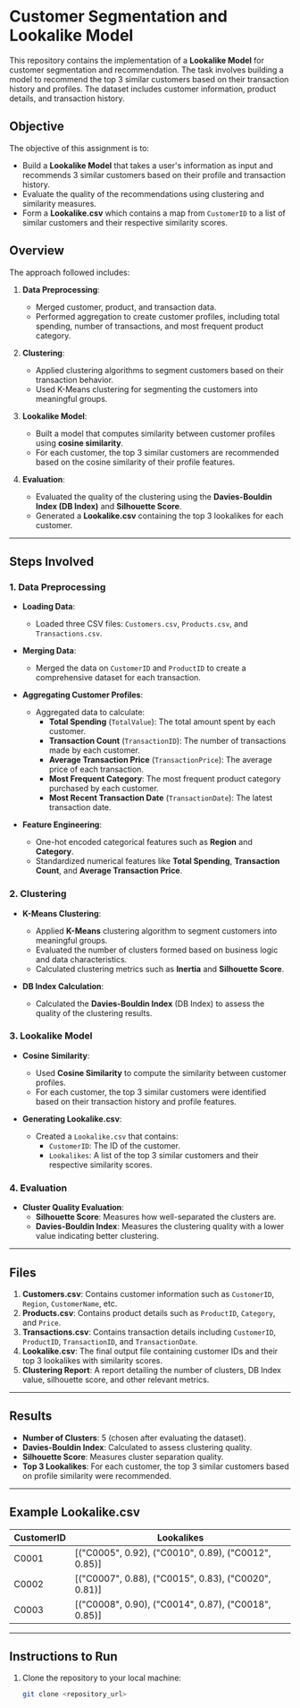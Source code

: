 # Customer Segmentation and Lookalike Model

This repository contains the implementation of a **Lookalike Model** for customer segmentation and recommendation. The task involves building a model to recommend the top 3 similar customers based on their transaction history and profiles. The dataset includes customer information, product details, and transaction history.

## Objective

The objective of this assignment is to:
- Build a **Lookalike Model** that takes a user's information as input and recommends 3 similar customers based on their profile and transaction history.
- Evaluate the quality of the recommendations using clustering and similarity measures.
- Form a **Lookalike.csv** which contains a map from `CustomerID` to a list of similar customers and their respective similarity scores.

## Overview

The approach followed includes:
1. **Data Preprocessing**:
   - Merged customer, product, and transaction data.
   - Performed aggregation to create customer profiles, including total spending, number of transactions, and most frequent product category.

2. **Clustering**:
   - Applied clustering algorithms to segment customers based on their transaction behavior.
   - Used K-Means clustering for segmenting the customers into meaningful groups.

3. **Lookalike Model**:
   - Built a model that computes similarity between customer profiles using **cosine similarity**.
   - For each customer, the top 3 similar customers are recommended based on the cosine similarity of their profile features.

4. **Evaluation**:
   - Evaluated the quality of the clustering using the **Davies-Bouldin Index (DB Index)** and **Silhouette Score**.
   - Generated a **Lookalike.csv** containing the top 3 lookalikes for each customer.

---

## Steps Involved

### 1. Data Preprocessing

- **Loading Data**:
  - Loaded three CSV files: `Customers.csv`, `Products.csv`, and `Transactions.csv`.
  
- **Merging Data**:
  - Merged the data on `CustomerID` and `ProductID` to create a comprehensive dataset for each transaction.

- **Aggregating Customer Profiles**:
  - Aggregated data to calculate:
    - **Total Spending** (`TotalValue`): The total amount spent by each customer.
    - **Transaction Count** (`TransactionID`): The number of transactions made by each customer.
    - **Average Transaction Price** (`TransactionPrice`): The average price of each transaction.
    - **Most Frequent Category**: The most frequent product category purchased by each customer.
    - **Most Recent Transaction Date** (`TransactionDate`): The latest transaction date.

- **Feature Engineering**:
  - One-hot encoded categorical features such as **Region** and **Category**.
  - Standardized numerical features like **Total Spending**, **Transaction Count**, and **Average Transaction Price**.

### 2. Clustering

- **K-Means Clustering**:
  - Applied **K-Means** clustering algorithm to segment customers into meaningful groups.
  - Evaluated the number of clusters formed based on business logic and data characteristics.
  - Calculated clustering metrics such as **Inertia** and **Silhouette Score**.

- **DB Index Calculation**:
  - Calculated the **Davies-Bouldin Index** (DB Index) to assess the quality of the clustering results.

### 3. Lookalike Model

- **Cosine Similarity**:
  - Used **Cosine Similarity** to compute the similarity between customer profiles.
  - For each customer, the top 3 similar customers were identified based on their transaction history and profile features.

- **Generating Lookalike.csv**:
  - Created a `Lookalike.csv` that contains:
    - `CustomerID`: The ID of the customer.
    - `Lookalikes`: A list of the top 3 similar customers and their respective similarity scores.

### 4. Evaluation

- **Cluster Quality Evaluation**:
  - **Silhouette Score**: Measures how well-separated the clusters are.
  - **Davies-Bouldin Index**: Measures the clustering quality with a lower value indicating better clustering.

---

## Files

1. **Customers.csv**: Contains customer information such as `CustomerID`, `Region`, `CustomerName`, etc.
2. **Products.csv**: Contains product details such as `ProductID`, `Category`, and `Price`.
3. **Transactions.csv**: Contains transaction details including `CustomerID`, `ProductID`, `TransactionID`, and `TransactionDate`.
4. **Lookalike.csv**: The final output file containing customer IDs and their top 3 lookalikes with similarity scores.
5. **Clustering Report**: A report detailing the number of clusters, DB Index value, silhouette score, and other relevant metrics.

---

## Results

- **Number of Clusters**: 5 (chosen after evaluating the dataset).
- **Davies-Bouldin Index**: Calculated to assess clustering quality.
- **Silhouette Score**: Measures cluster separation quality.
- **Top 3 Lookalikes**: For each customer, the top 3 similar customers based on profile similarity were recommended.

---

## Example Lookalike.csv

| CustomerID | Lookalikes                                           |
|------------|------------------------------------------------------|
| C0001      | [("C0005", 0.92), ("C0010", 0.89), ("C0012", 0.85)] |
| C0002      | [("C0007", 0.88), ("C0015", 0.83), ("C0020", 0.81)] |
| C0003      | [("C0008", 0.90), ("C0014", 0.87), ("C0018", 0.85)] |

---

## Instructions to Run

1. Clone the repository to your local machine:

   ```bash
   git clone <repository_url>

